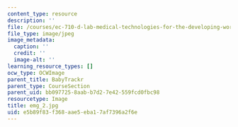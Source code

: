 ```yaml
---
content_type: resource
description: ''
file: /courses/ec-710-d-lab-medical-technologies-for-the-developing-world-spring-2010/e5b89f83f368aae5eba17af7396a2f6e_emg_2.jpg
file_type: image/jpeg
image_metadata:
  caption: ''
  credit: ''
  image-alt: ''
learning_resource_types: []
ocw_type: OCWImage
parent_title: BabyTrackr
parent_type: CourseSection
parent_uid: bb097725-8aab-b7d2-7e42-559fcd0fbc98
resourcetype: Image
title: emg_2.jpg
uid: e5b89f83-f368-aae5-eba1-7af7396a2f6e
---
```

